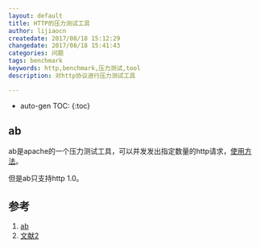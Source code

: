```yaml
---
layout: default
title: HTTP的压力测试工具
author: lijiaocn
createdate: 2017/08/18 15:12:29
changedate: 2017/08/18 15:41:43
categories: 问题
tags: benchmark
keywords: http,benchmark,压力测试,tool
description: 对http协议进行压力测试工具

---
```


* auto-gen TOC:
{:toc}

## ab 

ab是apache的一个压力测试工具，可以并发发出指定数量的http请求，[使用方法][1]。

但是ab只支持http 1.0。


## 参考

1. [ab][1]
2. [文献2][2]

[1]: https://httpd.apache.org/docs/2.4/programs/ab.html  "ab" 
[2]: https://www.joedog.org/siege-home/  "siege" 
